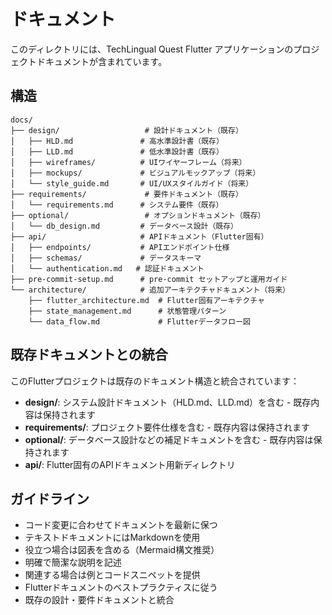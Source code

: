 # ドキュメント

このディレクトリには、TechLingual Quest Flutter アプリケーションのプロジェクトドキュメントが含まれています。

## 構造

```
docs/
├── design/                   # 設計ドキュメント（既存）
│   ├── HLD.md               # 高水準設計書（既存）
│   ├── LLD.md               # 低水準設計書（既存）
│   ├── wireframes/          # UIワイヤーフレーム（将来）
│   ├── mockups/             # ビジュアルモックアップ（将来）
│   └── style_guide.md       # UI/UXスタイルガイド（将来）
├── requirements/             # 要件ドキュメント（既存）
│   └── requirements.md      # システム要件（既存）
├── optional/                 # オプションドキュメント（既存）
│   └── db_design.md         # データベース設計（既存）
├── api/                     # APIドキュメント（Flutter固有）
│   ├── endpoints/           # APIエンドポイント仕様
│   ├── schemas/             # データスキーマ
│   └── authentication.md   # 認証ドキュメント
├── pre-commit-setup.md      # pre-commit セットアップと運用ガイド
└── architecture/            # 追加アーキテクチャドキュメント（将来）
    ├── flutter_architecture.md  # Flutter固有アーキテクチャ
    ├── state_management.md      # 状態管理パターン
    └── data_flow.md             # Flutterデータフロー図
```

## 既存ドキュメントとの統合

このFlutterプロジェクトは既存のドキュメント構造と統合されています：

- **design/**: システム設計ドキュメント（HLD.md、LLD.md）を含む - 既存内容は保持されます
- **requirements/**: プロジェクト要件仕様を含む - 既存内容は保持されます
- **optional/**: データベース設計などの補足ドキュメントを含む - 既存内容は保持されます
- **api/**: Flutter固有のAPIドキュメント用新ディレクトリ

## ガイドライン

- コード変更に合わせてドキュメントを最新に保つ
- テキストドキュメントにはMarkdownを使用
- 役立つ場合は図表を含める（Mermaid構文推奨）
- 明確で簡潔な説明を記述
- 関連する場合は例とコードスニペットを提供
- Flutterドキュメントのベストプラクティスに従う
- 既存の設計・要件ドキュメントと統合
